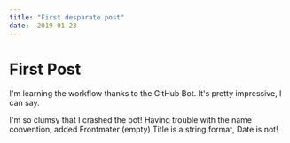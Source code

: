 ```yaml
---
title: "First desparate post"
date:  2019-01-23
---
```


# First Post

I'm learning the workflow thanks to the GitHub Bot.  It's pretty impressive, I can say.

I'm so clumsy that
I crashed the bot!
Having trouble with the name convention, added Frontmater (empty)
Title is a string format, Date is not!
